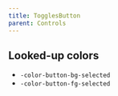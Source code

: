 ```yaml
---
title: TogglesButton
parent: Controls
---
```


## Looked-up colors

- `-color-button-bg-selected`
- `-color-button-fg-selected`
